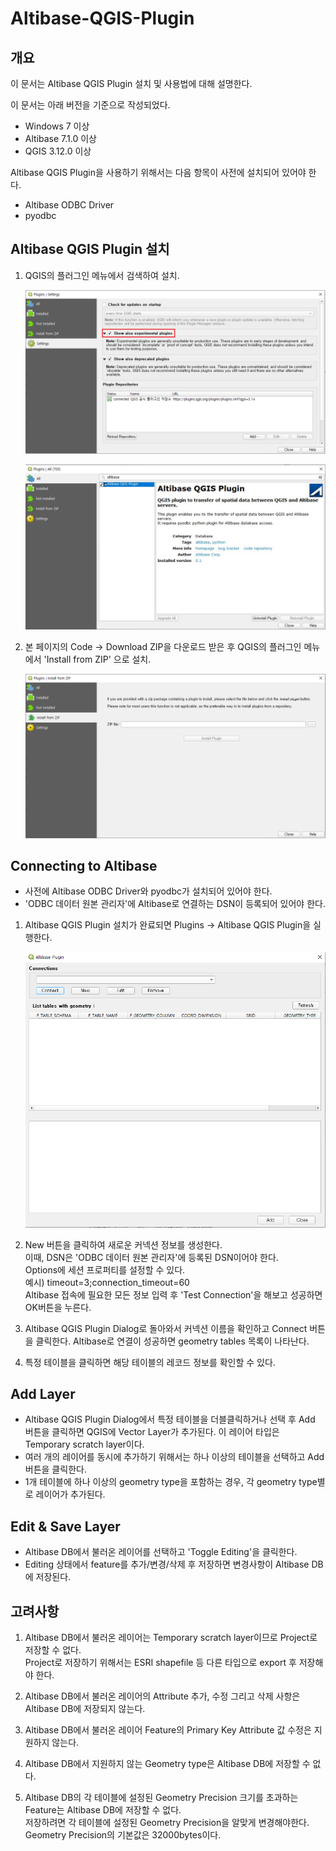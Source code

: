 # Altibase-QGIS-Plugin



## 개요 

이 문서는 Altibase QGIS Plugin 설치 및 사용법에 대해 설명한다.

이 문서는 아래 버전을 기준으로 작성되었다.

- Windows 7 이상
- Altibase 7.1.0 이상
- QGIS 3.12.0 이상

Altibase QGIS Plugin을 사용하기 위해서는 다음 항목이 사전에 설치되어 있어야 한다.

- Altibase ODBC Driver
- pyodbc



## Altibase QGIS Plugin 설치 

1. QGIS의 플러그인 메뉴에서 검색하여 설치.

   ![1](./img/1.png)

   ![1-2](./img/1-2.jpg)

2. 본 페이지의 Code -> Download ZIP을 다운로드 받은 후 QGIS의 플러그인 메뉴에서 'Install from ZIP' 으로 설치.

   ![2](./img/2.png)
   


## Connecting to Altibase 

- 사전에 Altibase ODBC Driver와 pyodbc가 설치되어 있어야 한다.
- 'ODBC 데이터 원본 관리자'에 Altibase로 연결하는 DSN이 등록되어 있어야 한다.

 

1. Altibase QGIS Plugin 설치가 완료되면 Plugins -> Altibase QGIS Plugin을 실행한다.

   ![3](./img/3.png)

2. New 버튼을 클릭하여 새로운 커넥션 정보를 생성한다.  
   이때, DSN은 'ODBC 데이터 원본 관리자'에 등록된 DSN이어야 한다.  
   Options에 세션 프로퍼티를 설정할 수 있다.  
   예시) timeout=3;connection_timeout=60  
   Altibase 접속에 필요한 모든 정보 입력 후 'Test Connection'을 해보고 성공하면 OK버튼을 누른다.

3. Altibase QGIS Plugin Dialog로 돌아와서 커넥션 이름을 확인하고 Connect 버튼을 클릭한다. Altibase로 연결이 성공하면 geometry tables 목록이 나타난다.

4. 특정 테이블을 클릭하면 해당 테이블의 레코드 정보를 확인할 수 있다.



## Add Layer 

- Altibase QGIS Plugin Dialog에서 특정 테이블을 더블클릭하거나 선택 후 Add 버튼을 클릭하면 QGIS에 Vector Layer가 추가된다. 이 레이어 타입은 Temporary scratch layer이다. 
- 여러 개의 레이어를 동시에 추가하기 위해서는 하나 이상의 테이블을 선택하고 Add 버튼을 클릭한다.
- 1개 테이블에 하나 이상의 geometry type을 포함하는 경우, 각 geometry type별로 레이어가 추가된다.

 

 

## Edit & Save Layer 

- Altibase DB에서 불러온 레이어를 선택하고 'Toggle Editing'을 클릭한다.
- Editing 상태에서 feature를 추가/변경/삭제 후 저장하면 변경사항이 Altibase DB에 저장된다.

 

 

## 고려사항 

1. Altibase DB에서 불러온 레이어는 Temporary scratch layer이므로 Project로 저장할 수 없다.   
   Project로 저장하기 위해서는 ESRI shapefile 등 다른 타입으로 export 후 저장해야 한다.  
   
2. Altibase DB에서 불러온 레이어의 Attribute 추가, 수정 그리고 삭제 사항은 Altibase DB에 저장되지 않는다.  

3. Altibase DB에서 불러온 레이어 Feature의 Primary Key Attribute 값 수정은 지원하지 않는다.  

4. Altibase DB에서 지원하지 않는 Geometry type은 Altibase DB에 저장할 수 없다.  

5. Altibase DB의 각 테이블에 설정된 Geometry Precision 크기를 초과하는 Feature는 Altibase DB에 저장할 수 없다.   
   저장하려면 각 테이블에 설정된 Geometry Precision을 알맞게 변경해야한다.    
   Geometry Precision의 기본값은 32000bytes이다.





